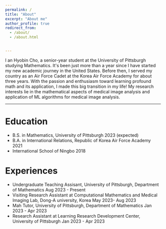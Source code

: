 ```yaml
---
permalink: /
title: "About"
excerpt: "About me"
author_profile: true
redirect_from: 
  - /about/
  - /about.html

 
---
```


I an Hyobin Cho, a senior-year student at the University of Pittsburgh studying Mathematics. It's been just more than a year since I have started my new academic journey in the United States. Before then, I served my country as an Air Force Cadet at the Korea Air Force Academy for about three years. With the passion and enthusiasm toward learning profound math and its application, I made this big transition in my life! My research interests lie in the mathematical aspects of medical image analysis and application of ML algorithms for medical image analysis.

---
Education
======
* B.S. in Mathematics, University of Pittsburgh 2023 (expected)
* B.A. in International Relations, Republic of Korea Air Force Academy 2021
* International School of Ningbo 2018
  
Experiences
======
* Undergraduate Teaching Assisant, University of Pittsburgh, Department of Mathematics Aug 2023 - Present
* Visiting Research Assistant at Computational Mathematics and Medical Imaging Lab, Dong-A university, Korea May 2023- Aug 2023
* Mah Tutor, University of Pittsburgh, Department of Mathematics Jan 2023 - Apr 2023
* Research Assistant at Learning Research Development Center, University of Pittsburgh Jan 2023 - Apr 2023
